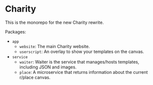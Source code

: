 # Charity

This is the monorepo for the new Charity rewrite.

Packages:

- `app`
	- `website`: The main Charity website.
	- `userscript`: An overlay to show your templates on the canvas.
- `service`
	- `waiter`: Waiter is the service that manages/hosts templates, including JSON and images.
	- `place`: A microservice that returns information about the current r/place canvas.